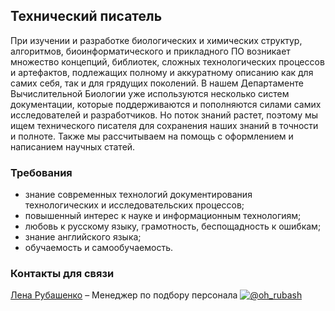 ## Технический писатель
При изучении и разработке биологических и химических структур, алгоритмов, биоинформатического и прикладного ПО возникает множество концепций, библиотек, сложных технологических процессов и артефактов, подлежащих полному и аккуратному описанию как для самих себя, так и для грядущих поколений. В нашем Департаменте Вычислительной Биологии уже используются несколько систем документации, которые поддерживаются и пополняются силами самих исследователей и разработчиков. Но поток знаний растет, поэтому мы ищем технического писателя для сохранения наших знаний в точности и полноте. Также мы рассчитываем на помощь с оформлением и написанием научных статей.

### Требования
- знание современных технологий документирования технологических и исследовательских процессов;
- повышенный интерес к науке и информационным технологиям;
- любовь к русскому языку, грамотность, беспощадность к ошибкам;
- знание английского языка;
- обучаемость и самообучаемость.

### Контакты для связи
[Лена Рубашенко](mailto:rubashenko@biocad.ru) – Менеджер по подбору персонала [ ![@oh_rubash](/img/telegram.png) ](https://telegram.me/oh_rubash)
